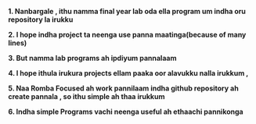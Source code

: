 **1. Nanbargale , ithu namma final year lab oda ella program um indha oru repository la irukku**

**2. I hope indha project ta neenga use panna maatinga(because of many lines)**

**3. But namma lab programs ah ipdiyum pannalaam**

**4. I hope ithula irukura projects ellam paaka oor alavukku nalla irukkum ,**

**5. Naa Romba Focused ah work pannilaam indha github repository ah create pannala , so ithu simple ah thaa irukkum**

**6. Indha simple Programs vachi neenga useful ah ethaachi pannikonga**
